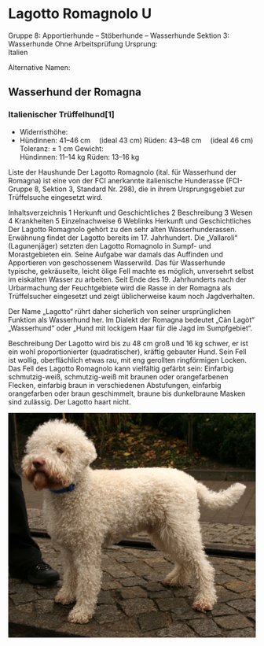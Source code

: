 
# Lagotto Romagnolo U

Gruppe 8: Apportierhunde – Stöberhunde – Wasserhunde
Sektion 3: Wasserhunde
Ohne Arbeitsprüfung
Ursprung:	
Italien

Alternative Namen:	
## Wasserhund der Romagna
### Italienischer Trüffelhund[1]

* Widerristhöhe:	
* Hündinnen: 41–46 cm
 (ideal 43 cm)
Rüden: 43–48 cm
 (ideal 46 cm)
Toleranz: ± 1 cm
Gewicht:	
Hündinnen: 11–14 kg
Rüden: 13–16 kg

Liste der Haushunde
Der Lagotto Romagnolo (ital. für Wasserhund der Romagna) ist eine von der FCI anerkannte italienische Hunderasse (FCI-Gruppe 8, Sektion 3, Standard Nr. 298), die in ihrem Ursprungsgebiet zur Trüffelsuche eingesetzt wird.


Inhaltsverzeichnis
1	Herkunft und Geschichtliches
2	Beschreibung
3	Wesen
4	Krankheiten
5	Einzelnachweise
6	Weblinks
Herkunft und Geschichtliches
Der Lagotto Romagnolo gehört zu den sehr alten Wasserhunderassen. Erwähnung findet der Lagotto bereits im 17. Jahrhundert. Die „Vallaroli“ (Lagunenjäger) setzten den Lagotto Romagnolo in Sumpf- und Morastgebieten ein. Seine Aufgabe war damals das Auffinden und Apportieren von geschossenem Wasserwild. Das für Wasserhunde typische, gekräuselte, leicht ölige Fell machte es möglich, unversehrt selbst im eiskalten Wasser zu arbeiten. Seit Ende des 19. Jahrhunderts nach der Urbarmachung der Feuchtgebiete wird die Rasse in der Romagna als Trüffelsucher eingesetzt und zeigt üblicherweise kaum noch Jagdverhalten.

Der Name „Lagotto“ rührt daher sicherlich von seiner ursprünglichen Funktion als Wasserhund her. Im Dialekt der Romagna bedeutet „Càn Lagòt“ „Wasserhund“ oder „Hund mit lockigem Haar für die Jagd im Sumpfgebiet“.

Beschreibung
Der Lagotto wird bis zu 48 cm groß und 16 kg schwer, er ist ein wohl proportionierter (quadratischer), kräftig gebauter Hund. Sein Fell ist wollig, oberflächlich etwas rau, mit eng gerollten ringförmigen Locken. Das Fell des Lagotto Romagnolo kann vielfältig gefärbt sein: Einfarbig schmutzig-weiß, schmutzig-weiß mit braunen oder orangefarbenen Flecken, einfarbig braun in verschiedenen Abstufungen, einfarbig orangefarben oder braun geschimmelt, braune bis dunkelbraune Masken sind zulässig. Der Lagotto haart nicht.

![Lagotto](Lagotto_romagnolo_322.jpg)
